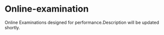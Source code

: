 # Online-examination
Online Examinations designed for performance.Description will be updated shortly.
